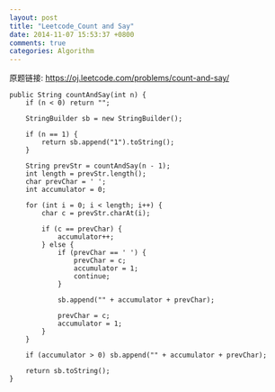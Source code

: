 ```yaml
---
layout: post
title: "Leetcode_Count and Say"
date: 2014-11-07 15:53:37 +0800
comments: true
categories: Algorithm
---
```


原题链接: https://oj.leetcode.com/problems/count-and-say/

    public String countAndSay(int n) {
		if (n < 0) return "";
		
		StringBuilder sb = new StringBuilder();
		
		if (n == 1) {
			return sb.append("1").toString();
		}
		
		String prevStr = countAndSay(n - 1);
		int length = prevStr.length();
		char prevChar = ' '; 
		int accumulator = 0;

		for (int i = 0; i < length; i++) {
			char c = prevStr.charAt(i);
			
			if (c == prevChar) {
				accumulator++;
			} else {
				if (prevChar == ' ') {
					prevChar = c;
					accumulator = 1;
					continue;
				}
				
				sb.append("" + accumulator + prevChar);
				
				prevChar = c;
				accumulator = 1;
			}
		}
		
		if (accumulator > 0) sb.append("" + accumulator + prevChar);
		
		return sb.toString();
    }